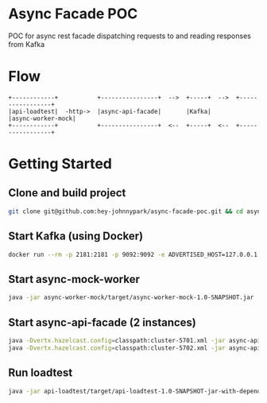# Async Facade POC
POC for async rest facade dispatching requests to and reading responses from Kafka

# Flow
```
+------------+           +----------------+  -->  +-----+  -->  +-----------------+
|api-loadtest|  -http->  |async-api-facade|       |Kafka|       |async-worker-mock|
+------------+           +----------------+  <--  +-----+  <--  +-----------------+
```

# Getting Started

## Clone and build project
```bash
git clone git@github.com:hey-johnnypark/async-facade-poc.git && cd async-facade-poc && mvn clean install
```

## Start Kafka (using Docker)
```bash
docker run --rm -p 2181:2181 -p 9092:9092 -e ADVERTISED_HOST=127.0.0.1 johnnypark/kafka-zookeeper
```

## Start async-mock-worker
```bash
java -jar async-worker-mock/target/async-worker-mock-1.0-SNAPSHOT.jar
```
## Start async-api-facade (2 instances)
```bash
java -Dvertx.hazelcast.config=classpath:cluster-5701.xml -jar async-api-facade/target/async-api-facade-1.0-SNAPSHOT.jar --http.port=8080
java -Dvertx.hazelcast.config=classpath:cluster-5702.xml -jar async-api-facade/target/async-api-facade-1.0-SNAPSHOT.jar --http.port=8081
```
## Run loadtest
```bash
java -jar api-loadtest/target/api-loadtest-1.0-SNAPSHOT-jar-with-dependencies.jar
```
